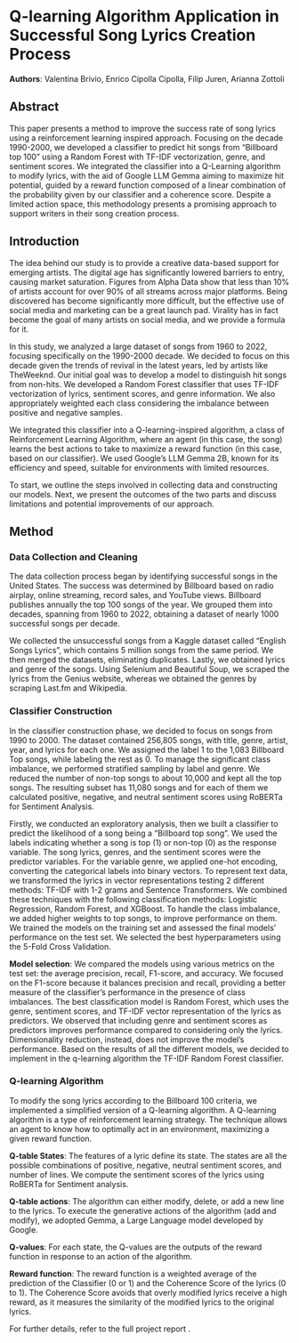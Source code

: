 # Q-learning Algorithm Application in Successful Song Lyrics Creation Process

**Authors**: Valentina Brivio, Enrico Cipolla Cipolla, Filip Juren, Arianna Zottoli

## Abstract

This paper presents a method to improve the success rate of song lyrics using a reinforcement learning inspired approach. Focusing on the decade 1990-2000, we developed a classifier to predict hit songs from “Billboard top 100” using a Random Forest with TF-IDF vectorization, genre, and sentiment scores. We integrated the classifier into a Q-Learning algorithm to modify lyrics, with the aid of Google LLM Gemma aiming to maximize hit potential, guided by a reward function composed of a linear combination of the probability given by our classifier and a coherence score. Despite a limited action space, this methodology presents a promising approach to support writers in their song creation process.

## Introduction

The idea behind our study is to provide a creative data-based support for emerging artists. The digital age has significantly lowered barriers to entry, causing market saturation. Figures from Alpha Data show that less than 10% of artists account for over 90% of all streams across major platforms. Being discovered has become significantly more difficult, but the effective use of social media and marketing can be a great launch pad. Virality has in fact become the goal of many artists on social media, and we provide a formula for it.

In this study, we analyzed a large dataset of songs from 1960 to 2022, focusing specifically on the 1990-2000 decade. We decided to focus on this decade given the trends of revival in the latest years, led by artists like TheWeeknd. Our initial goal was to develop a model to distinguish hit songs from non-hits. We developed a Random Forest classifier that uses TF-IDF vectorization of lyrics, sentiment scores, and genre information. We also appropriately weighted each class considering the imbalance between positive and negative samples.

We integrated this classifier into a Q-learning-inspired algorithm, a class of Reinforcement Learning Algorithm, where an agent (in this case, the song) learns the best actions to take to maximize a reward function (in this case, based on our classifier). We used Google’s LLM Gemma 2B, known for its efficiency and speed, suitable for environments with limited resources.

To start, we outline the steps involved in collecting data and constructing our models. Next, we present the outcomes of the two parts and discuss limitations and potential improvements of our approach.

## Method

### Data Collection and Cleaning

The data collection process began by identifying successful songs in the United States. The success was determined by Billboard based on radio airplay, online streaming, record sales, and YouTube views. Billboard publishes annually the top 100 songs of the year. We grouped them into decades, spanning from 1960 to 2022, obtaining a dataset of nearly 1000 successful songs per decade.

We collected the unsuccessful songs from a Kaggle dataset called “English Songs Lyrics”, which contains 5 million songs from the same period. We then merged the datasets, eliminating duplicates. Lastly, we obtained lyrics and genre of the songs. Using Selenium and Beautiful Soup, we scraped the lyrics from the Genius website, whereas we obtained the genres by scraping Last.fm and Wikipedia.

### Classifier Construction

In the classifier construction phase, we decided to focus on songs from 1990 to 2000. The dataset contained 256,805 songs, with title, genre, artist, year, and lyrics for each one. We assigned the label 1 to the 1,083 Billboard Top songs, while labeling the rest as 0. To manage the significant class imbalance, we performed stratified sampling by label and genre. We reduced the number of non-top songs to about 10,000 and kept all the top songs. The resulting subset has 11,080 songs and for each of them we calculated positive, negative, and neutral sentiment scores using RoBERTa for Sentiment Analysis.

Firstly, we conducted an exploratory analysis, then we built a classifier to predict the likelihood of a song being a “Billboard top song”. We used the labels indicating whether a song is top (1) or non-top (0) as the response variable. The song lyrics, genres, and the sentiment scores were the predictor variables. For the variable genre, we applied one-hot encoding, converting the categorical labels into binary vectors. To represent text data, we transformed the lyrics in vector representations testing 2 different methods: TF-IDF with 1-2 grams and Sentence Transformers. We combined these techniques with the following classification methods: Logistic Regression, Random Forest, and XGBoost. To handle the class imbalance, we added higher weights to top songs, to improve performance on them. We trained the models on the training set and assessed the final models’ performance on the test set. We selected the best hyperparameters using the 5-Fold Cross Validation.

**Model selection**: We compared the models using various metrics on the test set: the average precision, recall, F1-score, and accuracy. We focused on the F1-score because it balances precision and recall, providing a better measure of the classifier’s performance in the presence of class imbalances. The best classification model is Random Forest, which uses the genre, sentiment scores, and TF-IDF vector representation of the lyrics as predictors. We observed that including genre and sentiment scores as predictors improves performance compared to considering only the lyrics. Dimensionality reduction, instead, does not improve the model’s performance. Based on the results of all the different models, we decided to implement in the q-learning algorithm the TF-IDF Random Forest classifier.

### Q-learning Algorithm

To modify the song lyrics according to the Billboard 100 criteria, we implemented a simplified version of a Q-learning algorithm. A Q-learning algorithm is a type of reinforcement learning strategy. The technique allows an agent to know how to optimally act in an environment, maximizing a given reward function.

**Q-table States**: The features of a lyric define its state. The states are all the possible combinations of positive, negative, neutral sentiment scores, and number of lines. We compute the sentiment scores of the lyrics using RoBERTa for Sentiment analysis.

**Q-table actions**: The algorithm can either modify, delete, or add a new line to the lyrics. To execute the generative actions of the algorithm (add and modify), we adopted Gemma, a Large Language model developed by Google.

**Q-values**: For each state, the Q-values are the outputs of the reward function in response to an action of the algorithm.

**Reward function**: The reward function is a weighted average of the prediction of the Classifier (0 or 1) and the Coherence Score of the lyrics (0 to 1). The Coherence Score avoids that overly modified lyrics receive a high reward, as it measures the similarity of the modified lyrics to the original lyrics.

For further details, refer to the full project report .

